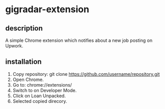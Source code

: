 # gigradar-extension

## description
A simple Chrome extension which notifies about a new job posting on Upwork.


## installation
1. Copy repository:
    git clone https://github.com/username/repository.git
2. Open Chrome.
3. Go to:
    chrome://extensions/
4. Switch to on Developer Mode.
5. Click on Loan Unpacked.
6. Selected copied direcory.
